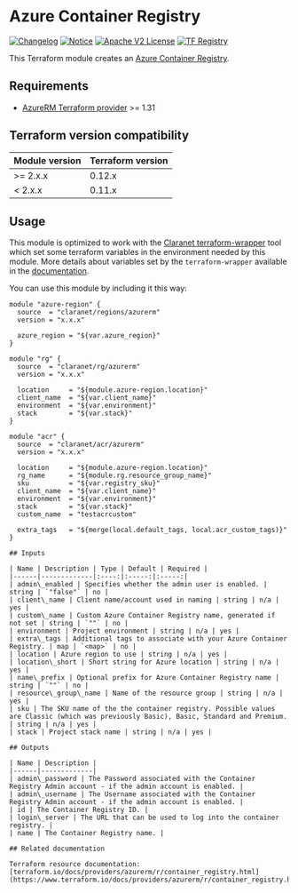 # Azure Container Registry
[![Changelog](https://img.shields.io/badge/changelog-release-green.svg)](CHANGELOG.md) [![Notice](https://img.shields.io/badge/notice-copyright-yellow.svg)](NOTICE) [![Apache V2 License](https://img.shields.io/badge/license-Apache%20V2-orange.svg)](LICENSE) [![TF Registry](https://img.shields.io/badge/terraform-registry-blue.svg)](https://registry.terraform.io/modules/claranet/acr/azurerm/)

This Terraform module creates an [Azure Container Registry](https://docs.microsoft.com/en-us/azure/container-registry/).

## Requirements

* [AzureRM Terraform provider](https://www.terraform.io/docs/providers/azurerm/) >= 1.31

## Terraform version compatibility

| Module version | Terraform version |
|----------------|-------------------|
| >= 2.x.x       | 0.12.x            |
| <  2.x.x       | 0.11.x            |

## Usage

This module is optimized to work with the [Claranet terraform-wrapper](https://github.com/claranet/terraform-wrapper) tool
which set some terraform variables in the environment needed by this module.
More details about variables set by the `terraform-wrapper` available in the [documentation](https://github.com/claranet/terraform-wrapper#environment).

You can use this module by including it this way:
```hcl
module "azure-region" {
  source  = "claranet/regions/azurerm"
  version = "x.x.x"

  azure_region = "${var.azure_region}"
}

module "rg" {
  source  = "claranet/rg/azurerm"
  version = "x.x.x"

  location     = "${module.azure-region.location}"
  client_name  = "${var.client_name}"
  environment  = "${var.environment}"
  stack        = "${var.stack}"
}

module "acr" {
  source  = "claranet/acr/azurerm"
  version = "x.x.x"

  location     = "${module.azure-region.location}"
  rg_name      = "${module.rg.resource_group_name}"
  sku          = "${var.registry_sku}"
  client_name  = "${var.client_name}"
  environment  = "${var.environment}"
  stack        = "${var.stack}"
  custom_name  = "testacrcustom"

  extra_tags   = "${merge(local.default_tags, local.acr_custom_tags)}"
}

## Inputs

| Name | Description | Type | Default | Required |
|------|-------------|:----:|:-----:|:-----:|
| admin\_enabled | Specifies whether the admin user is enabled. | string | `"false"` | no |
| client\_name | Client name/account used in naming | string | n/a | yes |
| custom\_name | Custom Azure Container Registry name, generated if not set | string | `""` | no |
| environment | Project environment | string | n/a | yes | 
| extra\_tags | Additional tags to associate with your Azure Container Registry. | map | `<map>` | no |
| location | Azure region to use | string | n/a | yes |
| location\_short | Short string for Azure location | string | n/a | yes |
| name\_prefix | Optional prefix for Azure Container Registry name | string | `""` | no |
| resource\_group\_name | Name of the resource group | string | n/a | yes |
| sku | The SKU name of the the container registry. Possible values are Classic (which was previously Basic), Basic, Standard and Premium. | string | n/a | yes |
| stack | Project stack name | string | n/a | yes |

## Outputs

| Name | Description |
|------|-------------|
| admin\_password | The Password associated with the Container Registry Admin account - if the admin account is enabled. |
| admin\_username | The Username associated with the Container Registry Admin account - if the admin account is enabled. |
| id | The Container Registry ID. | 
| login\_server | The URL that can be used to log into the container registry. |
| name | The Container Registry name. |

## Related documentation

Terraform resource documentation: [terraform.io/docs/providers/azurerm/r/container_registry.html](https://www.terraform.io/docs/providers/azurerm/r/container_registry.html)
